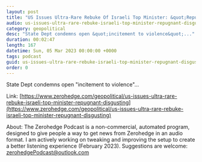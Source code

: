 ```yaml
---
layout: post
title: "US Issues Ultra-Rare Rebuke Of Israeli Top Minister: &quot;Repugnant &amp; Disgusting&quot;"
audio: us-issues-ultra-rare-rebuke-israeli-top-minister-repugnant-disgusting-0
category: geopolitical
desc: "State Dept condemns open &quot;incitement to violence&quot;..."
duration: 00:02:47
length: 167
datetime: Sun, 05 Mar 2023 00:00:00 +0000
tags: podcast
guid: us-issues-ultra-rare-rebuke-israeli-top-minister-repugnant-disgusting-0
order: 0
---
```

State Dept condemns open &quot;incitement to violence&quot;...

Link: [https://www.zerohedge.com/geopolitical/us-issues-ultra-rare-rebuke-israeli-top-minister-repugnant-disgusting](https://www.zerohedge.com/geopolitical/us-issues-ultra-rare-rebuke-israeli-top-minister-repugnant-disgusting)

About: The Zerohedge Podcast is a non-commercial, automated program, designed to give people a way to get news from Zerohedge in an audio format.  I am actively working on tweaking and improving the setup to create a better listening experience (February 2023).  Suggestions are welcome: [zerohedgePodcast@outlook.com](mailto:zerohedgePodcast@outlook.com)